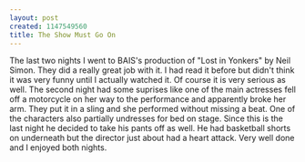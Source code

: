 ```yaml
--- 
layout: post
created: 1147549560
title: The Show Must Go On
---
```

The last two nights I went to BAIS's production of "Lost in Yonkers" by Neil Simon.  They did a really great job with it.  I had read it before but didn't think it was very funny until I actually watched it.  Of course it is very serious as well.  The second night had some suprises like one of the main actresses fell off a motorcycle on her way to the performance and apparently broke her arm.  They put it in a sling and she performed without missing a beat.  One of the characters also partially undresses for bed on stage.  Since this is the last night he decided to take his pants off as well.  He had basketball shorts on underneath but the director just about had a heart attack.  Very well done and I enjoyed both nights.
